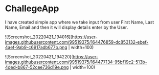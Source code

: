 # ChallegeApp


I have created simple app where we take input from user First Name, Last Name, Email and then it will display details enter by the User.

![Screenshot_20220421_194016](https://user-images.githubusercontent.com/99519375/164476859-dc853132-ebef-4aef-9ab9-c6917adb677b.png | width=100)


![Screenshot_20220421_194220](https://user-images.githubusercontent.com/99519375/164477134-95bf19c2-513b-4ded-b867-52cee736d19e.png | width=100)
